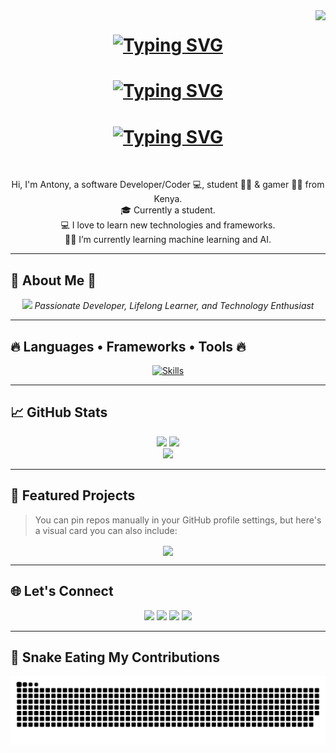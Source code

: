 <img align="right" src="https://komarev.com/ghpvc/?username=gichukianthony" />

<h1 align="center">
  <a href="https://git.io/typing-svg">
    <img src="https://readme-typing-svg.herokuapp.com?font=Fira+Code&weight=400&size=20&pause=2000&color=00FF00&width=435&lines=Hi+There!+👋" alt="Typing SVG" />
  </a>
</h1>

<h1 align="center">
  <a href="https://git.io/typing-svg">
    <img src="https://readme-typing-svg.herokuapp.com?font=Fira+Code&weight=400&size=20&pause=2000&color=FF5733&width=435&lines=I'm+gichukianthony!" alt="Typing SVG" />
  </a>
</h1>

<h1 align="center">
  <a href="https://git.io/typing-svg">
    <img src="https://readme-typing-svg.herokuapp.com?font=Fira+Code&weight=400&size=20&pause=2000&color=32CD32&width=435&lines=Welcome+to+my+profile!" alt="Typing SVG" />
  </a>
</h1>

<br />

<p align="center">
  Hi, I'm Antony, a software Developer/Coder 💻, student 👨‍💻 & gamer 🦸‍♂️ from Kenya. <br />
  🎓 Currently a student. <br />
  💻 I love to learn new technologies and frameworks. <br />
  🧑‍💼 I’m currently learning machine learning and AI.
</p>

---

## 🚀 About Me 🚀
<p align="center">
  <img src="https://media.giphy.com/media/WUlplcMpOCEmTGBtBW/giphy.gif" width="30" />
  <em>Passionate Developer, Lifelong Learner, and Technology Enthusiast</em>
</p>

---

## 🔥 Languages • Frameworks • Tools 🔥

<p align="center">
  <a href="https://skillicons.dev">
    <picture>
      <source media="(prefers-color-scheme: dark)" srcset="https://skillicons.dev/icons?i=typescript%2Ccpp%2Cjavascript%2Cjava%2Cpostgres%2Chono%2Cdrizzle%2Cmysql%2Cphp%2Chtml%2Ccss%2Csass%2Creact&theme=dark" />
      <source media="(prefers-color-scheme: light), (prefers-color-scheme: no-preference)" srcset="https://skillicons.dev/icons?i=typescript%2Ccpp%2Cjavascript%2Cjava%2Cpostgres%2Chono%2Cdrizzle%2Cmysql%2Cphp%2Chtml%2Ccss%2Csass%2Creact&theme=light" />
      <img src="https://skillicons.dev/icons?i=typescript%2Ccpp%2Cjavascript%2Cjava%2Cpostgres%2Chono%2Cdrizzle%2Cmysql%2Cphp%2Chtml%2Ccss%2Csass%2Creact&theme=light" alt="Skills" />
    </picture>
  </a>
</p>

---

## 📈 GitHub Stats

<div align="center">
  <img src="https://github-readme-stats.vercel.app/api?username=gichukianthony&show_icons=true&theme=github_dark&hide_border=true" width="48%" />
  <img src="https://github-readme-streak-stats.herokuapp.com/?user=gichukianthony&theme=github-dark&hide_border=true" width="48%" />
</div>

<div align="center">
  <img src="https://github-readme-stats.vercel.app/api/top-langs/?username=gichukianthony&layout=compact&theme=github_dark&hide_border=true" width="40%" />
</div>

---

## 📌 Featured Projects

> You can pin repos manually in your GitHub profile settings, but here's a visual card you can also include:

<p align="center">
  <a href="https://github.com/gichukianthony/car-api">
    <img align="center" src="https://github-readme-stats.vercel.app/api/pin/?username=gichukianthony&repo=car-api&theme=github_dark&hide_border=true" />
  </a>
</p>

---

## 🌐 Let's Connect

<p align="center">
  <a href="mailto:antonygatitu327@gmail.com"><img src="https://img.shields.io/badge/Gmail-D14836?style=for-the-badge&logo=gmail&logoColor=white" /></a>
  <a href="https://www.linkedin.com/in/antony-gichuki-008837343/" target="_blank"><img src="https://img.shields.io/badge/LinkedIn-0A66C2?style=for-the-badge&logo=linkedin&logoColor=white" /></a>
  <a href="https://twitter.com/gatitu_codes" target="_blank"><img src="https://img.shields.io/badge/Twitter-1DA1F2?style=for-the-badge&logo=twitter&logoColor=white" /></a>
  <a href="https://gichukianthony.netlify.app" target="_blank"><img src="https://img.shields.io/badge/Portfolio-00C853?style=for-the-badge&logo=vercel&logoColor=white" /></a>
</p>

---

## 🐍 Snake Eating My Contributions

<p align="center">
  <picture>
    <source media="(prefers-color-scheme: dark)" srcset="https://github.com/sanidhyy/sanidhyy/blob/output/github-contribution-grid-snake-dark.svg" />
    <source media="(prefers-color-scheme: light), (prefers-color-scheme: no-preference)" srcset="https://github.com/sanidhyy/sanidhyy/blob/output/github-contribution-grid-snake.svg" />
    <img alt="snake eating my contributions" src="https://github.com/sanidhyy/sanidhyy/blob/output/github-contribution-grid-snake.svg" />
  </picture>
</p>
